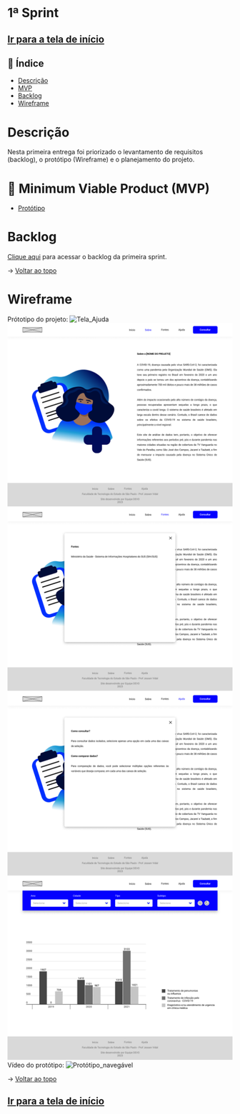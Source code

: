 <br id="topo">

# 1ª Sprint

## [Ir para a tela de início](./../../../README.md)

## :mag_right: Índice

* [Descrição](#descrição)
* [MVP](#MVP)
* [Backlog](#backlog)
* [Wireframe](#wireframe)

# Descrição
Nesta primeira entrega foi priorizado o levantamento de requisitos (backlog), o protótipo (Wireframe) e o planejamento do projeto.

<span id="MVP"></span>
# :triangular_flag_on_post: Minimum Viable Product (MVP)

* [Protótipo](#wireframe)


# Backlog

[Clique aqui](./Backlog_sprint1.md) para acessar o backlog da primeira sprint.

→ [Voltar ao topo](#topo)

# Wireframe

Prótotipo do projeto:
![Tela_Ajuda](./../../prototipo/TelaIn%C3%ADcio.png)
![Tela_Sobre](./../../prototipo/TelaSobre.png)
![Tela_Fontes](./../../prototipo/TelaFontes.png)
![Tela_Ajuda](./../../prototipo/TelaAjuda.png)
![Tela_Consulta](./../../prototipo/TelaConsulta.png)
Vídeo do protótipo:
![Protótipo_navegável](./../../prototipo/Prot%C3%B3tipo.gif)

→ [Voltar ao topo](#topo)

## [Ir para a tela de início](./../../../README.md)